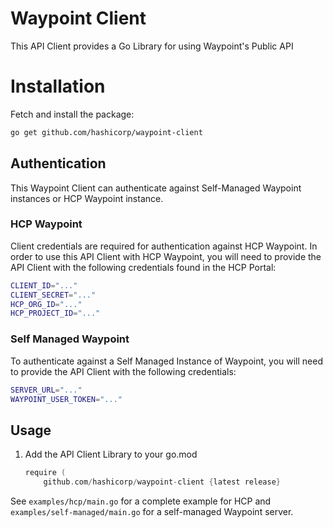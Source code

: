 # Waypoint Client

This API Client provides a Go Library for using Waypoint's Public API

# Installation
Fetch and install the package:

```bash
go get github.com/hashicorp/waypoint-client
```

## Authentication

This Waypoint Client can authenticate against Self-Managed Waypoint instances or HCP Waypoint instance. 

### HCP Waypoint

Client credentials are required for authentication against HCP Waypoint. 
In order to use this API Client with HCP Waypoint, you will need to provide the API Client 
with the following credentials found in the HCP Portal:

```bash
CLIENT_ID="..."
CLIENT_SECRET="..."
HCP_ORG_ID="..."
HCP_PROJECT_ID="..."
```

### Self Managed Waypoint
To authenticate against a Self Managed Instance of Waypoint, you will need to provide the API Client
with the following credentials:

```bash
SERVER_URL="..."
WAYPOINT_USER_TOKEN="..."
```

## Usage

1. Add the API Client Library to your go.mod

    ```go
    require (
        github.com/hashicorp/waypoint-client {latest release}
    ```

See `examples/hcp/main.go` for a complete example for HCP and `examples/self-managed/main.go` for a self-managed Waypoint server.


